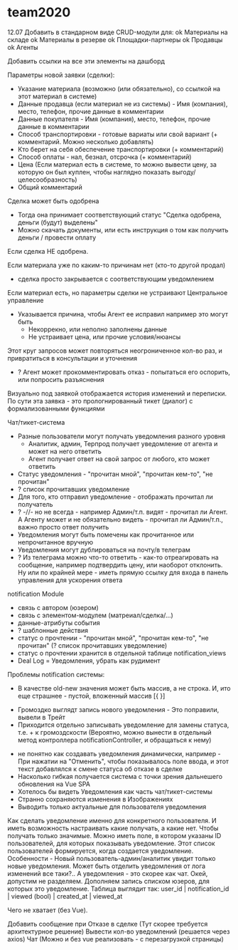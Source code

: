 # team2020

12.07
Добавить в стандарном виде CRUD-модули для:
  ok Материалы на складе
  ok Материалы в резерве
  ok Площадки-партнеры
  ok Продавцы
  ok Агенты

Добавить ссылки на все эти элементы на дашборд


Параметры новой заявки (сделки):
 - Указание материала (возможно (или обязательно), со ссылкой на этот материал в системе)
 - Данные продавца (если материал не из системы) - Имя (компания), место, телефон, прочие данные в комментарии
 - Данные покупателя - Имя (компания), место, телефон, прочие данные в комментарии
 - Способ транспортировки - готовые вариаты или свой вариант (+ комментарий. Можно несколько добавлять)
 - Кто берет на себя обеспечение транспортировки (+ комментарий)
 - Способ оплаты - нал, безнал, отсрочка (+ комментарий)
 - Цена (Если материал есть в системе, то можно вывести цену, за которую он был куплен, чтобы наглядно показать выгоду/целесообразность)
 - Общий комментарий

Сделка может быть одобрена
 - Тогда она принимает соответствующий статус "Сделка одобрена, деньги (будут) выделены"
 - Можно скачать документы, или есть инструкция о том как получить деньги / провести оплату

Если сделка НЕ одобрена.

  Если материала уже по каким-то причинам нет (кто-то другой продал)
   - сделка просто закрывается с соответствующим уведомлением

  Если материал есть, но параметры сделки не устраивают Центральное управление
  - Указывается причина, чтобы Агент ее исправил
    например это могут быть
    - Некоррекно, или неполно заполнены данные
    - Не устраивает цена, или прочие условия/нюансы

  Этот круг запросов может повторяться неогрониченное кол-во раз, и привратиться в консультации и уточнения
  - ? Агент может прокомментировать отказ - попытаться его оспорить, или попросить разъяснения

  Визуально под заявкой отображается история изменений и переписки. По сути эта заявка - это прологнированный тикет (диалог) с формализованными функциями




Чат/тикет-система
 - Разные пользователи могут получать уведомления разного уровня
   - Аналитик, админ, Терпрод получает уведомление от агента и может на него ответить
   - Агент получает ответ на свой запрос от любого, кто может ответить
 - Статус уведомления - "прочитан мной", "прочитан кем-то", "не прочитан"
 - ? список прочитавших уведомление
 - Для того, кто отправил уведомление - отображать прочитал ли получатель
 - ? -//- но не всегда - например Админ/т.п. видят - прочитал ли Агент. А Агенту может и не обязательно видеть - прочитал ли Админ/т.п., важно просто ответ получить
 - Уведомления могут быть помечены как прочитанное или непрочитанное вручную
 - Уведомления могут дублироваться на почту/в телеграм
 - ? Из телеграма можно что-то ответить - как-то отреагировать на сообщение, например подтвердить цену, или наоборот отклонить. Ну или по крайней мере - иметь прямую ссылку для входа в панель управления для ускорения ответа


notification Module

 - связь с автором (юзером)
 - связь с элементом-модулем (матреиал/сделка/...)
 - данные-атрибуты события
 - ? шаблонные действия
 - статус о прочтении - "прочитан мной", "прочитан кем-то", "не прочитан" (? список прочитавших уведомление)
 - статус о прочтении хранится в отдельной таблице notification_views
 - Deal Log = Уведомления, убрать как рудимент

Проблемы notification системы:
 - В качестве old-new значения может быть массив, а не строка. И, ито еще страшнее - пустой, вложенный массив [{ }]
 + Громоздко выглядт запись нового уведомления - Это поправили, вывели в Трейт
 + Приходится отдельно записывать уведомление для замены статуса, т.е. + к громоздскости (Вероятно, можно вынести в отдельный метод контроллера notificationController, и обращаться к нему)
 - не понятно как создавать уведомления динамически, например - При нажатии на "Отменить", чтобы показывалось поле ввода, и этот текст добавлялся к смене статуса об отказе в сделке
 - Насколько гибкая получается система с точки зрения дальнешего обновления на Vue SPA
 - Хотелось бы видеть Уведомления как часть чат/тикет-системы
 - Странно сохраняются изменения в Изображениях
 - Выводить только актуальные для пользователя уведомления

Как сделать уведомление именно для конкретного пользователя.
И иметь возможность настраивать какие получать, а какие нет. Чтобы получать только значимые.
Можно иметь поле, в котором указаны ID пользователей, для которых показывать уведомление. Этот список пользователей формируется, когда создается уведомление.
Особенности - Новый пользователь-админ/аналитик увидит только новые уведомления.
Может быть отделить уведомления от лога изменений все таки?..
А уведомления - это скорее как чат.
Окей, допустим не разделяем. Дополняем запись списком юзеров, для которых это уведомление.
Таблица выглядит так:
user_id | notification_id | viewed (bool) | created_at | viewed_at




Чего не хватает (без Vue).

Добавить сообщение при Отказе в сделке (Тут скорее требуется архитектурное решение)
Вывести кол-во уведомлений (решается через axios)
Чат (Можно и без vue реализовать - с перезагрузкой страницы)

